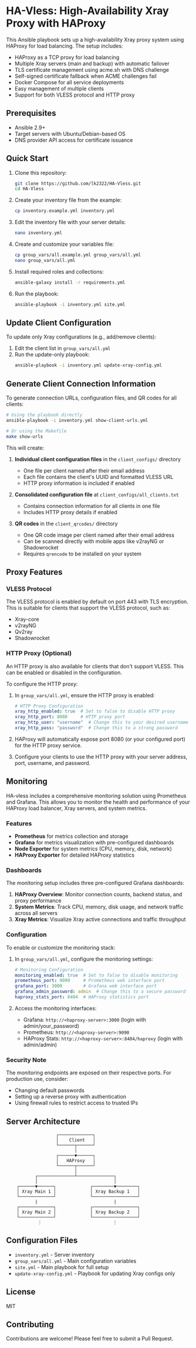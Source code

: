 # HA-Vless: High-Availability Xray Proxy with HAProxy

This Ansible playbook sets up a high-availability Xray proxy system using HAProxy for load balancing. The setup includes:

- HAProxy as a TCP proxy for load balancing
- Multiple Xray servers (main and backup) with automatic failover
- TLS certificate management using acme.sh with DNS challenge
- Self-signed certificate fallback when ACME challenges fail
- Docker Compose for all service deployments
- Easy management of multiple clients
- Support for both VLESS protocol and HTTP proxy

## Prerequisites

- Ansible 2.9+
- Target servers with Ubuntu/Debian-based OS
- DNS provider API access for certificate issuance

## Quick Start

1. Clone this repository:
   ```bash
   git clone https://github.com/lk2322/HA-Vless.git
   cd HA-Vless
   ```

2. Create your inventory file from the example:
   ```bash
   cp inventory.example.yml inventory.yml
   ```

3. Edit the inventory file with your server details:
   ```bash
   nano inventory.yml
   ```

4. Create and customize your variables file:
   ```bash
   cp group_vars/all.example.yml group_vars/all.yml
   nano group_vars/all.yml
   ```

5. Install required roles and collections:
   ```bash
   ansible-galaxy install -r requirements.yml
   ```

6. Run the playbook:
   ```bash
   ansible-playbook -i inventory.yml site.yml
   ```

## Update Client Configuration

To update only Xray configurations (e.g., add/remove clients):

1. Edit the client list in `group_vars/all.yml`
2. Run the update-only playbook:
   ```bash
   ansible-playbook -i inventory.yml update-xray-config.yml
   ```

## Generate Client Connection Information

To generate connection URLs, configuration files, and QR codes for all clients:

```bash
# Using the playbook directly
ansible-playbook -i inventory.yml show-client-urls.yml

# Or using the Makefile
make show-urls
```

This will create:

1. **Individual client configuration files** in the `client_configs/` directory
   - One file per client named after their email address
   - Each file contains the client's UUID and formatted VLESS URL
   - HTTP proxy information is included if enabled

2. **Consolidated configuration file** at `client_configs/all_clients.txt`
   - Contains connection information for all clients in one file
   - Includes HTTP proxy details if enabled

3. **QR codes** in the `client_qrcodes/` directory
   - One QR code image per client named after their email address
   - Can be scanned directly with mobile apps like v2rayNG or Shadowrocket
   - Requires `qrencode` to be installed on your system

## Proxy Features

### VLESS Protocol

The VLESS protocol is enabled by default on port 443 with TLS encryption. This is suitable for clients that support the VLESS protocol, such as:
- Xray-core
- v2rayNG
- Qv2ray
- Shadowrocket

### HTTP Proxy (Optional)

An HTTP proxy is also available for clients that don't support VLESS. This can be enabled or disabled in the configuration.

To configure the HTTP proxy:

1. In `group_vars/all.yml`, ensure the HTTP proxy is enabled:
   ```yaml
   # HTTP Proxy Configuration
   xray_http_enabled: true  # Set to false to disable HTTP proxy
   xray_http_port: 8080     # HTTP proxy port
   xray_http_user: "username"  # Change this to your desired username
   xray_http_pass: "password"  # Change this to a strong password
   ```

2. HAProxy will automatically expose port 8080 (or your configured port) for the HTTP proxy service.

3. Configure your clients to use the HTTP proxy with your server address, port, username, and password.

## Monitoring

HA-vless includes a comprehensive monitoring solution using Prometheus and Grafana. This allows you to monitor the health and performance of your HAProxy load balancer, Xray servers, and system metrics.

### Features

- **Prometheus** for metrics collection and storage
- **Grafana** for metrics visualization with pre-configured dashboards
- **Node Exporter** for system metrics (CPU, memory, disk, network)
- **HAProxy Exporter** for detailed HAProxy statistics

### Dashboards

The monitoring setup includes three pre-configured Grafana dashboards:

1. **HAProxy Overview**: Monitor connection counts, backend status, and proxy performance
2. **System Metrics**: Track CPU, memory, disk usage, and network traffic across all servers
3. **Xray Metrics**: Visualize Xray active connections and traffic throughput

### Configuration

To enable or customize the monitoring stack:

1. In `group_vars/all.yml`, configure the monitoring settings:
   ```yaml
   # Monitoring Configuration
   monitoring_enabled: true  # Set to false to disable monitoring
   prometheus_port: 9090     # Prometheus web interface port
   grafana_port: 3000        # Grafana web interface port
   grafana_admin_password: admin  # Change this to a secure password
   haproxy_stats_port: 8404  # HAProxy statistics port
   ```

2. Access the monitoring interfaces:
   - Grafana: `http://<haproxy-server>:3000` (login with admin/your_password)
   - Prometheus: `http://<haproxy-server>:9090`
   - HAProxy Stats: `http://<haproxy-server>:8404/haproxy` (login with admin/admin)

### Security Note

The monitoring endpoints are exposed on their respective ports. For production use, consider:
- Changing default passwords
- Setting up a reverse proxy with authentication
- Using firewall rules to restrict access to trusted IPs

## Server Architecture

```
                   ┌─────────────┐
                   │    Client   │
                   └──────┬──────┘
                          │
                   ┌──────▼──────┐
                   │   HAProxy   │
                   └──────┬──────┘
                          │
           ┌──────────────┴──────────────┐
           │                             │
    ┌──────▼──────┐             ┌────────▼────────┐
    │ Xray Main 1 │             │ Xray Backup 1   │
    └─────────────┘             └─────────────────┘
           |                             |
    ┌─────────────┐             ┌─────────────────┐
    │ Xray Main 2 │             │ Xray Backup 2   │
    └─────────────┘             └─────────────────┘
            ⋮                           ⋮
```

## Configuration Files

- `inventory.yml` - Server inventory
- `group_vars/all.yml` - Main configuration variables
- `site.yml` - Main playbook for full setup
- `update-xray-config.yml` - Playbook for updating Xray configs only

## License

MIT

## Contributing

Contributions are welcome! Please feel free to submit a Pull Request.
